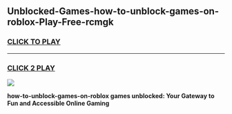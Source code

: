 
## Unblocked-Games-how-to-unblock-games-on-roblox-Play-Free-rcmgk
<h3>
<a href="https://premium76.site?title=how-to-unblock-games-on-roblox&ref=18A1">CLICK TO PLAY</a></h3>
<hr>

<h3>
<a href="https://premium76.site?title=how-to-unblock-games-on-roblox&ref=18A1">CLICK 2 PLAY</a>
  
</h3>

<a href="https://premium76.site?title=how-to-unblock-games-on-roblox&ref=18A1"><img src="https://clearcache.store/games.png"></a>


**how-to-unblock-games-on-roblox games unblocked: Your Gateway to Fun and Accessible Online Gaming**
